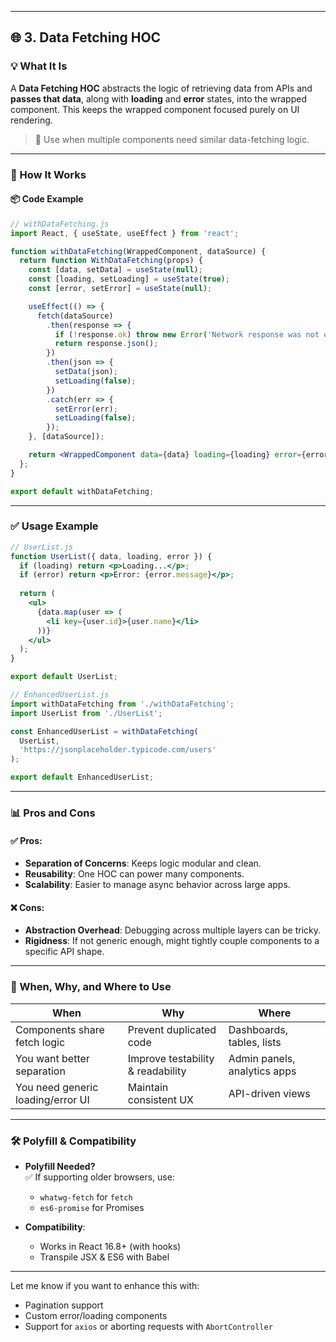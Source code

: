 
---

## 🌐 3. Data Fetching HOC

### 💡 What It Is  
A **Data Fetching HOC** abstracts the logic of retrieving data from APIs and **passes that data**, along with **loading** and **error** states, into the wrapped component. This keeps the wrapped component focused purely on UI rendering.

> 🎯 Use when multiple components need similar data-fetching logic.

---

### 🧱 How It Works

#### 📦 Code Example

```jsx
// withDataFetching.js
import React, { useState, useEffect } from 'react';

function withDataFetching(WrappedComponent, dataSource) {
  return function WithDataFetching(props) {
    const [data, setData] = useState(null);
    const [loading, setLoading] = useState(true);
    const [error, setError] = useState(null);

    useEffect(() => {
      fetch(dataSource)
        .then(response => {
          if (!response.ok) throw new Error('Network response was not ok');
          return response.json();
        })
        .then(json => {
          setData(json);
          setLoading(false);
        })
        .catch(err => {
          setError(err);
          setLoading(false);
        });
    }, [dataSource]);

    return <WrappedComponent data={data} loading={loading} error={error} {...props} />;
  };
}

export default withDataFetching;
```

---

### ✅ Usage Example

```jsx
// UserList.js
function UserList({ data, loading, error }) {
  if (loading) return <p>Loading...</p>;
  if (error) return <p>Error: {error.message}</p>;
  
  return (
    <ul>
      {data.map(user => (
        <li key={user.id}>{user.name}</li>
      ))}
    </ul>
  );
}

export default UserList;
```

```jsx
// EnhancedUserList.js
import withDataFetching from './withDataFetching';
import UserList from './UserList';

const EnhancedUserList = withDataFetching(
  UserList,
  'https://jsonplaceholder.typicode.com/users'
);

export default EnhancedUserList;
```

---

### 📊 Pros and Cons

#### ✅ Pros:
- **Separation of Concerns**: Keeps logic modular and clean.
- **Reusability**: One HOC can power many components.
- **Scalability**: Easier to manage async behavior across large apps.

#### ❌ Cons:
- **Abstraction Overhead**: Debugging across multiple layers can be tricky.
- **Rigidness**: If not generic enough, might tightly couple components to a specific API shape.

---

### 📍 When, Why, and Where to Use

| When                              | Why                                      | Where                                 |
|----------------------------------|------------------------------------------|---------------------------------------|
| Components share fetch logic     | Prevent duplicated code                  | Dashboards, tables, lists             |
| You want better separation       | Improve testability & readability        | Admin panels, analytics apps          |
| You need generic loading/error UI| Maintain consistent UX                   | API-driven views                      |

---

### 🛠 Polyfill & Compatibility

- **Polyfill Needed?**  
  ✅ If supporting older browsers, use:  
  - `whatwg-fetch` for `fetch`  
  - `es6-promise` for Promises

- **Compatibility**:  
  - Works in React 16.8+ (with hooks)
  - Transpile JSX & ES6 with Babel

---

Let me know if you want to enhance this with:
- Pagination support
- Custom error/loading components
- Support for `axios` or aborting requests with `AbortController`
